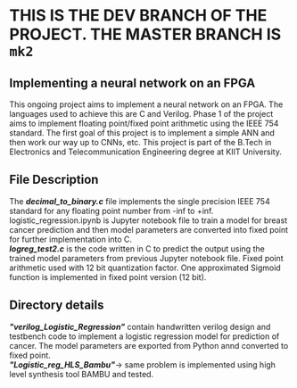 # THIS IS THE DEV BRANCH OF THE PROJECT. THE MASTER BRANCH IS `mk2`

## Implementing a neural network on an FPGA
This ongoing project aims to implement a neural network on an FPGA. The languages used to achieve this are C and Verilog. Phase 1 of the project aims to implement floating point/fixed point arithmetic using the IEEE 754 standard. The first goal of this project is to implement a simple ANN and then work our way up to CNNs, etc. This project is part of the B.Tech in Electronics and Telecommunication Engineering degree at KIIT University.

## File Description
The **_decimal_to_binary.c_** file implements the single precision IEEE 754 standard for any floating point number from -inf to +inf.<br />
logistic_regression.ipynb is Jupyter notebook file to train a model for breast cancer prediction and then model parameters are converted into fixed point for further implementation into C.<br />
**_logreg_test2.c_** is the code written in C to predict the output using the trained model parameters from previous Jupyter notebook file. Fixed point arithmetic used with 12 bit quantization factor. One approximated Sigmoid function is implemented in fixed point version (12 bit).<br />

## Directory details
**_"verilog_Logistic_Regression"_** contain handwritten verilog design and testbench code to implement a logistic regression model for prediction of cancer. The model parameters are exported from Python annd converted to fixed point.<br />
**_"Logistic_reg_HLS_Bambu"_**-> same problem is implemented using high level synthesis tool BAMBU and tested. 
